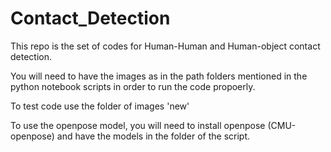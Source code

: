 # Contact_Detection

This repo is the set of codes for Human-Human and Human-object contact detection. 

You will need to have the images as in the path folders mentioned in the python notebook scripts in order to run the code propoerly. 

To test code use the folder of images 'new'

To use the openpose model, you will need to install openpose (CMU-openpose) and have the models in the folder of the script. 
